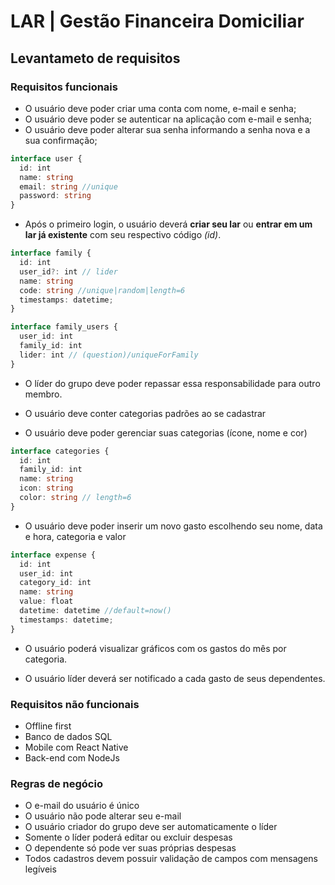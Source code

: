 # LAR | Gestão Financeira Domiciliar

## Levantameto de requisitos

### Requisitos funcionais

- O usuário deve poder criar uma conta com nome, e-mail e senha;
- O usuário deve poder se autenticar na aplicação com e-mail e senha;
- O usuário deve poder alterar sua senha informando a senha nova e a sua confirmação;

```ts
interface user {
  id: int
  name: string
  email: string //unique
  password: string
}
```

- Após o primeiro login, o usuário deverá **criar seu lar** ou **entrar em um lar já existente** com seu respectivo código *(id)*.

```ts
interface family {
  id: int
  user_id?: int // lider
  name: string
  code: string //unique|random|length=6
  timestamps: datetime;
}
```

```ts
interface family_users {
  user_id: int
  family_id: int
  lider: int // (question)/uniqueForFamily
}
```

- O líder do grupo deve poder repassar essa responsabilidade para outro membro.

- O usuário deve conter categorias padrões ao se cadastrar

- O usuário deve poder gerenciar suas categorias (ícone, nome e cor)

```ts
interface categories {
  id: int
  family_id: int
  name: string
  icon: string
  color: string // length=6
}
```

- O usuário deve poder inserir um novo gasto escolhendo seu nome, data e hora, categoria e valor

```ts
interface expense {
  id: int
  user_id: int
  category_id: int
  name: string
  value: float
  datetime: datetime //default=now()
  timestamps: datetime;
}
```

- O usuário poderá visualizar gráficos com os gastos do mês por categoria.

- O usuário líder deverá ser notificado a cada gasto de seus dependentes.

### Requisitos não funcionais

- Offline first
- Banco de dados SQL
- Mobile com React Native
- Back-end com NodeJs

### Regras de negócio

- O e-mail do usuário é único
- O usuário não pode alterar seu e-mail
- O usuário criador do grupo deve ser automaticamente o líder
- Somente o líder poderá editar ou excluir despesas
- O dependente só pode ver suas próprias despesas
- Todos cadastros devem possuir validação de campos com mensagens legíveis

